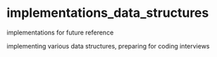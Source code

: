 # implementations_data_structures
implementations for future reference

implementing various data structures, preparing for coding interviews
